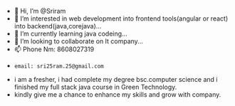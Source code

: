 - 👋 Hi, I’m @Sriram
- 👀 I’m interested in web development into frontend tools(angular or react) into backend(java,corejava)...
- 🌱 I’m currently learning java codeing...   
- 💞️ I’m looking to collaborate on It company...
- 📫 Phone Nm: 8608027319
-     email: sri25ram.25@gmail.com
- i am a fresher, i had complete my degree bsc.computer science and i finished my full stack java course in Green Technology.
- kindly give me a chance to enhance my skills and grow with company. 

<!---
Sriram-tech-web/Sriram-tech-web is a ✨ special ✨ repository because its `README.md` (this file) appears on your GitHub profile.
You can click the Preview link to take a look at your changes.
--->
